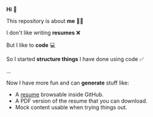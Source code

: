 **Hi** 👋

This repository is about **me** 👨‍🔧

I don't like writing **resumes** ❌

But I like to **code** 💻

So I started **structure things** I have done using code ✅

…

Now I have more fun and can **generate** stuff like:

- A [resume](resume.md) browsable inside GitHub.
- A PDF version of the resume that you can download.
- Mock content usable when trying things out.
